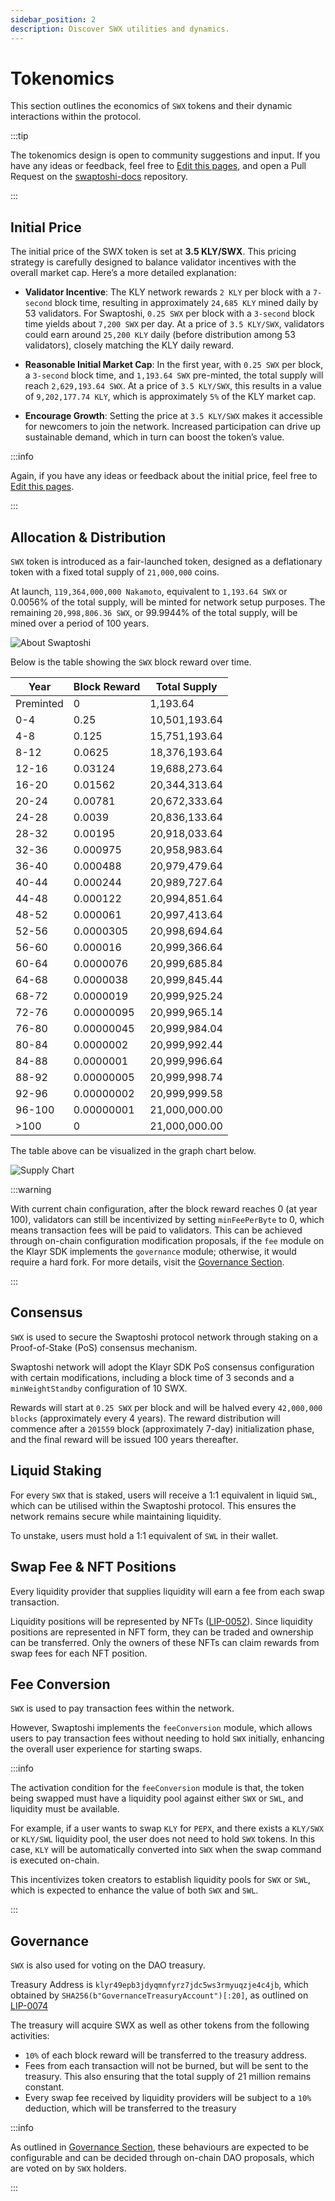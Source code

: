 ```yaml
---
sidebar_position: 2
description: Discover SWX utilities and dynamics.
---
```


# Tokenomics

This section outlines the economics of `SWX` tokens and their dynamic interactions within the protocol.

:::tip

The tokenomics design is open to community suggestions and input. If you have any ideas or feedback, feel free to [Edit this pages](https://github.com/swaptoshi/swaptoshi-docs/edit/main/content/introduction/tokenomics.md), and open a Pull Request on the [swaptoshi-docs](https://github.com/swaptoshi/swaptoshi-docs) repository.

:::

## Initial Price

The initial price of the SWX token is set at **3.5 KLY/SWX**. This pricing strategy is carefully designed to balance validator incentives with the overall market cap. Here’s a more detailed explanation:

- **Validator Incentive**: The KLY network rewards `2 KLY` per block with a `7-second` block time, resulting in approximately `24,685 KLY` mined daily by 53 validators. For Swaptoshi, `0.25 SWX` per block with a `3-second` block time yields about `7,200 SWX` per day. At a price of `3.5 KLY/SWX`, validators could earn around `25,200 KLY` daily (before distribution among 53 validators), closely matching the KLY daily reward.

- **Reasonable Initial Market Cap**: In the first year, with `0.25 SWX` per block, a `3-second` block time, and `1,193.64 SWX` pre-minted, the total supply will reach `2,629,193.64 SWX`. At a price of `3.5 KLY/SWX`, this results in a value of `9,202,177.74 KLY`, which is approximately `5%` of the KLY market cap.

- **Encourage Growth**: Setting the price at `3.5 KLY/SWX` makes it accessible for newcomers to join the network. Increased participation can drive up sustainable demand, which in turn can boost the token’s value.

:::info

Again, if you have any ideas or feedback about the initial price, feel free to [Edit this pages](https://github.com/swaptoshi/swaptoshi-docs/edit/main/content/introduction/tokenomics.md).

:::

## Allocation & Distribution

`SWX` token is introduced as a fair-launched token, designed as a deflationary token with a fixed total supply of `21,000,000` coins.

At launch, `119,364,000,000 Nakamoto`, equivalent to `1,193.64 SWX` or 0.0056% of the total supply, will be minted for network setup purposes. The remaining `20,998,806.36 SWX`, or 99.9944% of the total supply, will be mined over a period of 100 years.

![About Swaptoshi](./img/distribution-pie.png)

Below is the table showing the `SWX` block reward over time.

| Year      | Block Reward | Total Supply  |
| --------- | ------------ | ------------- |
| Preminted | 0            | 1,193.64      |
| 0-4       | 0.25         | 10,501,193.64 |
| 4-8       | 0.125        | 15,751,193.64 |
| 8-12      | 0.0625       | 18,376,193.64 |
| 12-16     | 0.03124      | 19,688,273.64 |
| 16-20     | 0.01562      | 20,344,313.64 |
| 20-24     | 0.00781      | 20,672,333.64 |
| 24-28     | 0.0039       | 20,836,133.64 |
| 28-32     | 0.00195      | 20,918,033.64 |
| 32-36     | 0.000975     | 20,958,983.64 |
| 36-40     | 0.000488     | 20,979,479.64 |
| 40-44     | 0.000244     | 20,989,727.64 |
| 44-48     | 0.000122     | 20,994,851.64 |
| 48-52     | 0.000061     | 20,997,413.64 |
| 52-56     | 0.0000305    | 20,998,694.64 |
| 56-60     | 0.000016     | 20,999,366.64 |
| 60-64     | 0.0000076    | 20,999,685.84 |
| 64-68     | 0.0000038    | 20,999,845.44 |
| 68-72     | 0.0000019    | 20,999,925.24 |
| 72-76     | 0.00000095   | 20,999,965.14 |
| 76-80     | 0.00000045   | 20,999,984.04 |
| 80-84     | 0.0000002    | 20,999,992.44 |
| 84-88     | 0.0000001    | 20,999,996.64 |
| 88-92     | 0.00000005   | 20,999,998.74 |
| 92-96     | 0.00000002   | 20,999,999.58 |
| 96-100    | 0.00000001   | 21,000,000.00 |
| >100      | 0            | 21,000,000.00 |

The table above can be visualized in the graph chart below.

![Supply Chart](./img/supply-chart.png)

:::warning

With current chain configuration, after the block reward reaches 0 (at year 100), validators can still be incentivized by setting `minFeePerByte` to 0, which means transaction fees will be paid to validators. This can be achieved through on-chain configuration modification proposals, if the `fee` module on the Klayr SDK implements the `governance` module; otherwise, it would require a hard fork. For more details, visit the [Governance Section](./governance.md).

:::

## Consensus

`SWX` is used to secure the Swaptoshi protocol network through staking on a Proof-of-Stake (PoS) consensus mechanism.

Swaptoshi network will adopt the Klayr SDK PoS consensus configuration with certain modifications, including a block time of 3 seconds and a `minWeightStandby` configuration of 10 SWX.

Rewards will start at `0.25 SWX` per block and will be halved every `42,000,000 blocks` (approximately every 4 years). The reward distribution will commence after a `201559` block (approximately 7-day) initialization phase, and the final reward will be issued 100 years thereafter.

## Liquid Staking

For every `SWX` that is staked, users will receive a 1:1 equivalent in liquid `SWL`, which can be utilised within the Swaptoshi protocol. This ensures the network remains secure while maintaining liquidity.

To unstake, users must hold a 1:1 equivalent of `SWL` in their wallet.

## Swap Fee & NFT Positions

Every liquidity provider that supplies liquidity will earn a fee from each swap transaction.

Liquidity positions will be represented by NFTs ([LIP-0052](https://github.com/klayrHQ/lips/blob/main/proposals/lip-0052.md)). Since liquidity positions are represented in NFT form, they can be traded and ownership can be transferred. Only the owners of these NFTs can claim rewards from swap fees for each NFT position.

## Fee Conversion

`SWX` is used to pay transaction fees within the network.

However, Swaptoshi implements the `feeConversion` module, which allows users to pay transaction fees without needing to hold `SWX` initially, enhancing the overall user experience for starting swaps.

:::info

The activation condition for the `feeConversion` module is that, the token being swapped must have a liquidity pool against either `SWX` or `SWL`, and liquidity must be available.

For example, if a user wants to swap `KLY` for `PEPX`, and there exists a `KLY/SWX` or `KLY/SWL` liquidity pool, the user does not need to hold `SWX` tokens. In this case, `KLY` will be automatically converted into `SWX` when the swap command is executed on-chain.

This incentivizes token creators to establish liquidity pools for `SWX` or `SWL`, which is expected to enhance the value of both `SWX` and `SWL`.

:::

## Governance

`SWX` is also used for voting on the DAO treasury.

Treasury Address is `klyr49epb3jdyqmnfyrz7jdc5ws3rmyuqzje4c4jb`, which obtained by `SHA256(b"GovernanceTreasuryAccount")[:20]`, as outlined on [LIP-0074](https://github.com/klayrHQ/lips/blob/main/proposals/lip-0074.md)

The treasury will acquire SWX as well as other tokens from the following activities:

- `10%` of each block reward will be transferred to the treasury address.
- Fees from each transaction will not be burned, but will be sent to the treasury. This also ensuring that the total supply of 21 million remains constant.
- Every swap fee received by liquidity providers will be subject to a `10%` deduction, which will be transferred to the treasury

:::info

As outlined in [Governance Section](./governance.md), these behaviours are expected to be configurable and can be decided through on-chain DAO proposals, which are voted on by `SWX` holders.

:::
